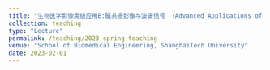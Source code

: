 ```yaml
---
title: "生物医学影像高级应用B:磁共振影像与波谱信号 （Advanced Applications of Biomedical Imaging B: MRI and MRS Signals)"
collection: teaching
type: "Lecture"
permalink: /teaching/2023-spring-teaching
venue: "School of Biomedical Engineering, ShanghaiTech University"
date: 2023-02-01
---
```

